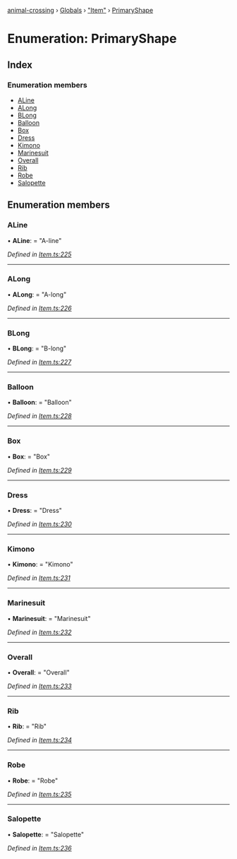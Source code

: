 [animal-crossing](../README.md) › [Globals](../globals.md) › ["Item"](../modules/_item_.md) › [PrimaryShape](_item_.primaryshape.md)

# Enumeration: PrimaryShape

## Index

### Enumeration members

* [ALine](_item_.primaryshape.md#aline)
* [ALong](_item_.primaryshape.md#along)
* [BLong](_item_.primaryshape.md#blong)
* [Balloon](_item_.primaryshape.md#balloon)
* [Box](_item_.primaryshape.md#box)
* [Dress](_item_.primaryshape.md#dress)
* [Kimono](_item_.primaryshape.md#kimono)
* [Marinesuit](_item_.primaryshape.md#marinesuit)
* [Overall](_item_.primaryshape.md#overall)
* [Rib](_item_.primaryshape.md#rib)
* [Robe](_item_.primaryshape.md#robe)
* [Salopette](_item_.primaryshape.md#salopette)

## Enumeration members

###  ALine

• **ALine**: = "A-line"

*Defined in [Item.ts:225](https://github.com/Norviah/animal-crossing/blob/95a2959/module/types/Item.ts#L225)*

___

###  ALong

• **ALong**: = "A-long"

*Defined in [Item.ts:226](https://github.com/Norviah/animal-crossing/blob/95a2959/module/types/Item.ts#L226)*

___

###  BLong

• **BLong**: = "B-long"

*Defined in [Item.ts:227](https://github.com/Norviah/animal-crossing/blob/95a2959/module/types/Item.ts#L227)*

___

###  Balloon

• **Balloon**: = "Balloon"

*Defined in [Item.ts:228](https://github.com/Norviah/animal-crossing/blob/95a2959/module/types/Item.ts#L228)*

___

###  Box

• **Box**: = "Box"

*Defined in [Item.ts:229](https://github.com/Norviah/animal-crossing/blob/95a2959/module/types/Item.ts#L229)*

___

###  Dress

• **Dress**: = "Dress"

*Defined in [Item.ts:230](https://github.com/Norviah/animal-crossing/blob/95a2959/module/types/Item.ts#L230)*

___

###  Kimono

• **Kimono**: = "Kimono"

*Defined in [Item.ts:231](https://github.com/Norviah/animal-crossing/blob/95a2959/module/types/Item.ts#L231)*

___

###  Marinesuit

• **Marinesuit**: = "Marinesuit"

*Defined in [Item.ts:232](https://github.com/Norviah/animal-crossing/blob/95a2959/module/types/Item.ts#L232)*

___

###  Overall

• **Overall**: = "Overall"

*Defined in [Item.ts:233](https://github.com/Norviah/animal-crossing/blob/95a2959/module/types/Item.ts#L233)*

___

###  Rib

• **Rib**: = "Rib"

*Defined in [Item.ts:234](https://github.com/Norviah/animal-crossing/blob/95a2959/module/types/Item.ts#L234)*

___

###  Robe

• **Robe**: = "Robe"

*Defined in [Item.ts:235](https://github.com/Norviah/animal-crossing/blob/95a2959/module/types/Item.ts#L235)*

___

###  Salopette

• **Salopette**: = "Salopette"

*Defined in [Item.ts:236](https://github.com/Norviah/animal-crossing/blob/95a2959/module/types/Item.ts#L236)*
